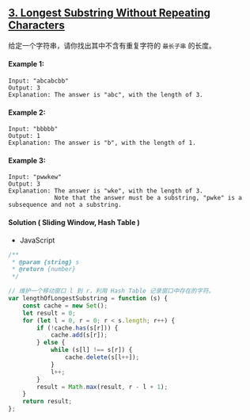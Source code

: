 ## [3. Longest Substring Without Repeating Characters](https://leetcode.com/problems/longest-substring-without-repeating-characters/)

给定一个字符串，请你找出其中不含有重复字符的 `最长子串` 的长度。

#### Example 1:

```text
Input: "abcabcbb"
Output: 3
Explanation: The answer is "abc", with the length of 3.
```

#### Example 2:

```text
Input: "bbbbb"
Output: 1
Explanation: The answer is "b", with the length of 1.
```

#### Example 3:

```text
Input: "pwwkew"
Output: 3
Explanation: The answer is "wke", with the length of 3.
             Note that the answer must be a substring, "pwke" is a subsequence and not a substring.
```

#### Solution ( **Sliding Window**, **Hash Table** )

-   JavaScript

```javascript
/**
 * @param {string} s
 * @return {number}
 */

// 维护一个移动窗口 l 到 r，利用 Hash Table 记录窗口中存在的字符。
var lengthOfLongestSubstring = function (s) {
    const cache = new Set();
    let result = 0;
    for (let l = 0, r = 0; r < s.length; r++) {
        if (!cache.has(s[r])) {
            cache.add(s[r]);
        } else {
            while (s[l] !== s[r]) {
                cache.delete(s[l++]);
            }
            l++;
        }
        result = Math.max(result, r - l + 1);
    }
    return result;
};
```
